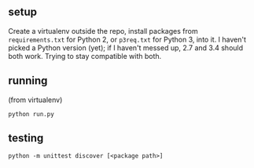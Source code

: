 ## setup

Create a virtualenv outside the repo, install packages from `requirements.txt`
for Python 2, or `p3req.txt` for Python 3, into it.  I haven't picked a Python
version (yet); if I haven't messed up, 2.7 and 3.4 should both work.  Trying to
stay compatible with both.

## running

(from virtualenv)

    python run.py

## testing

    python -m unittest discover [<package path>]
